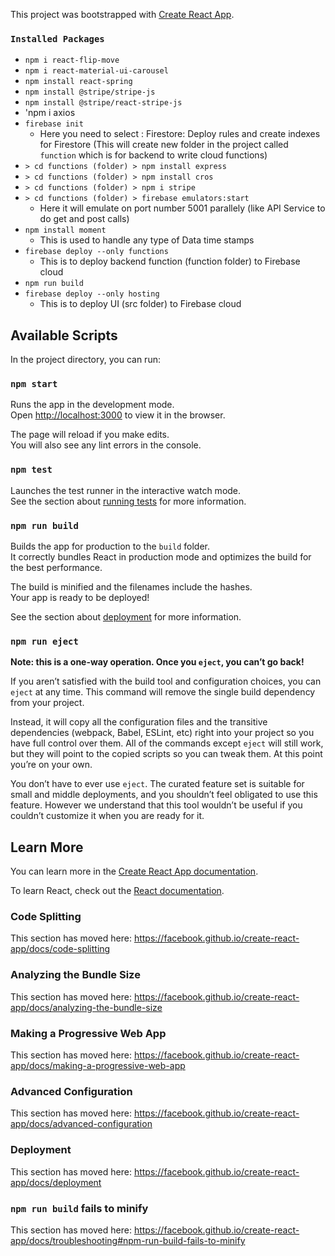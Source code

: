 This project was bootstrapped with [Create React App](https://github.com/facebook/create-react-app).

### `Installed Packages`
*   `npm i react-flip-move`
*   `npm i react-material-ui-carousel`
*   `npm install react-spring`
*   `npm install @stripe/stripe-js`
*   `npm install @stripe/react-stripe-js`
*   'npm i axios
*   `firebase init`
    *   Here you need to select : Firestore: Deploy rules and create indexes for Firestore (This will create new folder in the project called `function` which is for backend to write cloud functions)
*   `> cd functions (folder) > npm install express`
*   `> cd functions (folder) > npm install cros`
*   `> cd functions (folder) > npm i stripe`
*   `> cd functions (folder) > firebase emulators:start`
    *   Here it will emulate on port number 5001 parallely (like API Service to do get and post calls)
*   `npm install moment`
    *   This is used to handle any type of Data time stamps
*   `firebase deploy --only functions` 
    *   This is to deploy backend function (function folder) to Firebase cloud
*  `npm run build`
*  `firebase deploy --only hosting`
    *   This is to deploy UI (src folder) to Firebase cloud


## Available Scripts

In the project directory, you can run:

### `npm start`

Runs the app in the development mode.<br />
Open [http://localhost:3000](http://localhost:3000) to view it in the browser.

The page will reload if you make edits.<br />
You will also see any lint errors in the console.

### `npm test`

Launches the test runner in the interactive watch mode.<br />
See the section about [running tests](https://facebook.github.io/create-react-app/docs/running-tests) for more information.

### `npm run build`

Builds the app for production to the `build` folder.<br />
It correctly bundles React in production mode and optimizes the build for the best performance.

The build is minified and the filenames include the hashes.<br />
Your app is ready to be deployed!

See the section about [deployment](https://facebook.github.io/create-react-app/docs/deployment) for more information.

### `npm run eject`

**Note: this is a one-way operation. Once you `eject`, you can’t go back!**

If you aren’t satisfied with the build tool and configuration choices, you can `eject` at any time. This command will remove the single build dependency from your project.

Instead, it will copy all the configuration files and the transitive dependencies (webpack, Babel, ESLint, etc) right into your project so you have full control over them. All of the commands except `eject` will still work, but they will point to the copied scripts so you can tweak them. At this point you’re on your own.

You don’t have to ever use `eject`. The curated feature set is suitable for small and middle deployments, and you shouldn’t feel obligated to use this feature. However we understand that this tool wouldn’t be useful if you couldn’t customize it when you are ready for it.

## Learn More

You can learn more in the [Create React App documentation](https://facebook.github.io/create-react-app/docs/getting-started).

To learn React, check out the [React documentation](https://reactjs.org/).

### Code Splitting

This section has moved here: https://facebook.github.io/create-react-app/docs/code-splitting

### Analyzing the Bundle Size

This section has moved here: https://facebook.github.io/create-react-app/docs/analyzing-the-bundle-size

### Making a Progressive Web App

This section has moved here: https://facebook.github.io/create-react-app/docs/making-a-progressive-web-app

### Advanced Configuration

This section has moved here: https://facebook.github.io/create-react-app/docs/advanced-configuration

### Deployment

This section has moved here: https://facebook.github.io/create-react-app/docs/deployment

### `npm run build` fails to minify

This section has moved here: https://facebook.github.io/create-react-app/docs/troubleshooting#npm-run-build-fails-to-minify
